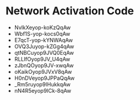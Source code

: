 # Network Activation Code
* NvlkXeyop-koKzQqAw
* Wbf1S-yop-kocs0qAw
* E7qcT-yop-kYNWAqAw
* OVQ3Juyop-kZGg4qAw
* qtNBCuyop9JVQ0EqAw
* RLLIfOyop9JV_U4qAw
* zJbnQOyop9JV-xwqAw
* oKaikOyop9JVxV8qAw
* H0nDVeyop9JPPaQqAw
* _Rm5ruyop9IHukkqAw
* nN4R5eyop9ICk-8qAw